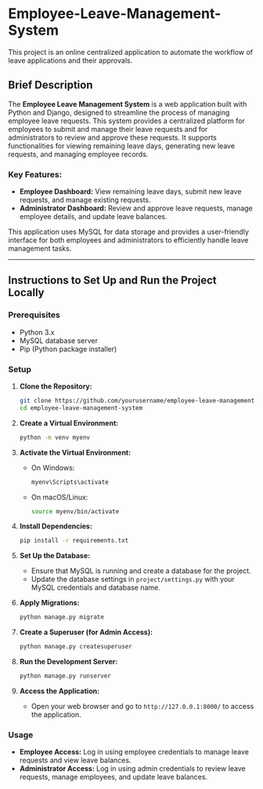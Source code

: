 # Employee-Leave-Management-System
This project is an online centralized application to automate the workflow of leave applications and their approvals.


## Brief Description

The **Employee Leave Management System** is a web application built with Python and Django, designed to streamline the process of managing employee leave requests. This system provides a centralized platform for employees to submit and manage their leave requests and for administrators to review and approve these requests. It supports functionalities for viewing remaining leave days, generating new leave requests, and managing employee records.

### Key Features:
- **Employee Dashboard:** View remaining leave days, submit new leave requests, and manage existing requests.
- **Administrator Dashboard:** Review and approve leave requests, manage employee details, and update leave balances.

This application uses MySQL for data storage and provides a user-friendly interface for both employees and administrators to efficiently handle leave management tasks.

---

## Instructions to Set Up and Run the Project Locally

### Prerequisites
- Python 3.x
- MySQL database server
- Pip (Python package installer)

### Setup

1. **Clone the Repository:**
   ```bash
   git clone https://github.com/yourusername/employee-leave-management-system.git
   cd employee-leave-management-system
   ```

2. **Create a Virtual Environment:**
   ```bash
   python -m venv myenv
   ```

3. **Activate the Virtual Environment:**

   - On Windows:
     ```bash
     myenv\Scripts\activate
     ```

   - On macOS/Linux:
     ```bash
     source myenv/bin/activate
     ```

4. **Install Dependencies:**
   ```bash
   pip install -r requirements.txt
   ```

5. **Set Up the Database:**
   - Ensure that MySQL is running and create a database for the project.
   - Update the database settings in `project/settings.py` with your MySQL credentials and database name.

6. **Apply Migrations:**
   ```bash
   python manage.py migrate
   ```

7. **Create a Superuser (for Admin Access):**
   ```bash
   python manage.py createsuperuser
   ```

8. **Run the Development Server:**
   ```bash
   python manage.py runserver
   ```

9. **Access the Application:**
   - Open your web browser and go to `http://127.0.0.1:8000/` to access the application.

### Usage
- **Employee Access:** Log in using employee credentials to manage leave requests and view leave balances.
- **Administrator Access:** Log in using admin credentials to review leave requests, manage employees, and update leave balances.



